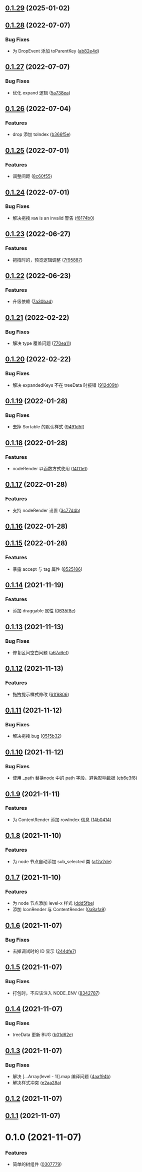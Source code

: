 ## [0.1.29](https://github.com/limaofeng/asany-tree/compare/v0.1.28...v0.1.29) (2025-01-02)



## [0.1.28](https://github.com/limaofeng/asany-tree/compare/v0.1.27...v0.1.28) (2022-07-07)


### Bug Fixes

* 为 DropEvent  添加 toParentKey ([ab82e4d](https://github.com/limaofeng/asany-tree/commit/ab82e4d548d6f282eaac3167eeea4ac8c47428ca))



## [0.1.27](https://github.com/limaofeng/asany-tree/compare/v0.1.26...v0.1.27) (2022-07-07)


### Bug Fixes

* 优化 expand 逻辑 ([5a738ea](https://github.com/limaofeng/asany-tree/commit/5a738eaaefa06858bcb48ff8c6e51677b7cdace5))



## [0.1.26](https://github.com/limaofeng/asany-tree/compare/v0.1.25...v0.1.26) (2022-07-04)


### Features

* drop 添加 toIndex ([b366f5e](https://github.com/limaofeng/asany-tree/commit/b366f5ebf40b39abb7281620a7e38ecca3b0cd83))



## [0.1.25](https://github.com/limaofeng/asany-tree/compare/v0.1.24...v0.1.25) (2022-07-01)


### Features

* 调整间距 ([8c60f55](https://github.com/limaofeng/asany-tree/commit/8c60f5564d230dd7960ca28929e74f03499e4c4a))



## [0.1.24](https://github.com/limaofeng/asany-tree/compare/v0.1.23...v0.1.24) (2022-07-01)


### Bug Fixes

* 解决拖拽 `NaN` is an invalid 警告 ([f8174b0](https://github.com/limaofeng/asany-tree/commit/f8174b0d46593556050dd6babdc0b39adf8c5678))



## [0.1.23](https://github.com/limaofeng/asany-tree/compare/v0.1.22...v0.1.23) (2022-06-27)


### Features

* 拖拽时的，预览逻辑调整 ([7f95887](https://github.com/limaofeng/asany-tree/commit/7f95887b26016f09506676f92629e0281c82f02e))



## [0.1.22](https://github.com/limaofeng/asany-tree/compare/v0.1.21...v0.1.22) (2022-06-23)


### Features

* 升级依赖 ([7a30bad](https://github.com/limaofeng/asany-tree/commit/7a30bad5174c0ca74dd6bc7bb80b869996e89380))



## [0.1.21](https://github.com/limaofeng/asany-tree/compare/v0.1.20...v0.1.21) (2022-02-22)


### Bug Fixes

* 解决 type 覆盖问题 ([770ea11](https://github.com/limaofeng/asany-tree/commit/770ea111053dabf9d3b250f5dc32f4c18644d164))



## [0.1.20](https://github.com/limaofeng/asany-tree/compare/v0.1.19...v0.1.20) (2022-02-22)


### Bug Fixes

* 解决 expandedKeys 不在 treeData 时报错 ([912d09b](https://github.com/limaofeng/asany-tree/commit/912d09b5e5f39435f8bd3ee87f5452d8f40a49fe))



## [0.1.19](https://github.com/limaofeng/asany-tree/compare/v0.1.18...v0.1.19) (2022-01-28)


### Bug Fixes

* 去掉 Sortable 的默认样式 ([9491d5f](https://github.com/limaofeng/asany-tree/commit/9491d5f1476d98fc0e0d6c8f316faf7b56ef320d))



## [0.1.18](https://github.com/limaofeng/asany-tree/compare/v0.1.17...v0.1.18) (2022-01-28)


### Features

* nodeRender 以函数方式使用 ([f4f11e1](https://github.com/limaofeng/asany-tree/commit/f4f11e1f042c7dfdf6c712a608462df5cdb99bf2))



## [0.1.17](https://github.com/limaofeng/asany-tree/compare/v0.1.16...v0.1.17) (2022-01-28)


### Features

*  支持 nodeRender 设置 ([3c77d4b](https://github.com/limaofeng/asany-tree/commit/3c77d4b0abf78314794d8d16b90a2176d78cfe7a))



## [0.1.16](https://github.com/limaofeng/asany-tree/compare/v0.1.15...v0.1.16) (2022-01-28)



## [0.1.15](https://github.com/limaofeng/asany-tree/compare/v0.1.14...v0.1.15) (2022-01-28)


### Features

* 暴露 accept 与 tag 属性 ([8525186](https://github.com/limaofeng/asany-tree/commit/8525186483803823cb9069f6c6a7218b39dc106e))



## [0.1.14](https://github.com/limaofeng/asany-tree/compare/v0.1.13...v0.1.14) (2021-11-19)


### Features

* 添加  draggable 属性 ([0635f8e](https://github.com/limaofeng/asany-tree/commit/0635f8e92c99b38172f64ea008d2c88c1322b455))



## [0.1.13](https://github.com/limaofeng/asany-tree/compare/v0.1.12...v0.1.13) (2021-11-13)


### Bug Fixes

* 修复区间空白问题 ([a67a6ef](https://github.com/limaofeng/asany-tree/commit/a67a6efca2d49880f5aeb7472aae5eade61ff211))



## [0.1.12](https://github.com/limaofeng/asany-tree/compare/v0.1.11...v0.1.12) (2021-11-13)


### Features

* 拖拽提示样式修改 ([61f9806](https://github.com/limaofeng/asany-tree/commit/61f980645bbc126118ffa78447da8658511cc7bb))



## [0.1.11](https://github.com/limaofeng/asany-tree/compare/v0.1.10...v0.1.11) (2021-11-12)


### Bug Fixes

* 解决拖拽 bug ([0515b32](https://github.com/limaofeng/asany-tree/commit/0515b32d9277f06199f1771d20e042087ef00518))



## [0.1.10](https://github.com/limaofeng/asany-tree/compare/v0.1.9...v0.1.10) (2021-11-12)


### Bug Fixes

* 使用 _path 替换node 中的 path 字段，避免影响数据 ([eb6e3f8](https://github.com/limaofeng/asany-tree/commit/eb6e3f89ba4d0de482ba2ac46fa2a453ac39a710))



## [0.1.9](https://github.com/limaofeng/asany-tree/compare/v0.1.8...v0.1.9) (2021-11-11)


### Features

*  为 ContentRender 添加 rowIndex 信息 ([14b0414](https://github.com/limaofeng/asany-tree/commit/14b0414c78f89d981e0c2831f37344e0adf29cdb))



## [0.1.8](https://github.com/limaofeng/asany-tree/compare/v0.1.7...v0.1.8) (2021-11-10)


### Features

* 为 node 节点自动添加 sub_selected 类 ([af2a2de](https://github.com/limaofeng/asany-tree/commit/af2a2deb97811f6c489209a628d152498106e0a4))



## [0.1.7](https://github.com/limaofeng/asany-tree/compare/v0.1.6...v0.1.7) (2021-11-10)


### Features

* 为 node 节点添加 level-x 样式 ([ddd5fbe](https://github.com/limaofeng/asany-tree/commit/ddd5fbef48c1c8e5d50ae219259796e79e88078a))
* 添加 IconRender 与 ContentRender ([0a8afa9](https://github.com/limaofeng/asany-tree/commit/0a8afa9cd0cb53f896a463b832278c716b049a95))



## [0.1.6](https://github.com/limaofeng/asany-tree/compare/v0.1.5...v0.1.6) (2021-11-07)


### Bug Fixes

* 去掉调试时的 ID 显示 ([244dfe7](https://github.com/limaofeng/asany-tree/commit/244dfe774cea70331108c5029d9d56111e95e3cf))



## [0.1.5](https://github.com/limaofeng/asany-tree/compare/v0.1.4...v0.1.5) (2021-11-07)


### Bug Fixes

*  打包时，不应该注入 NODE_ENV ([8342787](https://github.com/limaofeng/asany-tree/commit/8342787ba62bd414a0ca7c116a51dd4d1e5e668f))



## [0.1.4](https://github.com/limaofeng/asany-tree/compare/v0.1.3...v0.1.4) (2021-11-07)


### Bug Fixes

* treeData 更新 BUG ([b01d62e](https://github.com/limaofeng/asany-tree/commit/b01d62e1cf05cbdf1f56386daed9abb04b760284))



## [0.1.3](https://github.com/limaofeng/asany-tree/compare/v0.1.2...v0.1.3) (2021-11-07)


### Bug Fixes

* 解决  [...Array(level - 1)].map 编译问题 ([4aaf94b](https://github.com/limaofeng/asany-tree/commit/4aaf94b3b9b68c886fc03a50338e027fbb8e8cd5))
* 解决样式冲突 ([e2aa28a](https://github.com/limaofeng/asany-tree/commit/e2aa28a5e855b8307bd1a7d4c94571e1d8db3248))



## [0.1.2](https://github.com/limaofeng/asany-tree/compare/v0.1.1...v0.1.2) (2021-11-07)



## [0.1.1](https://github.com/limaofeng/asany-tree/compare/v0.1.0...v0.1.1) (2021-11-07)



# 0.1.0 (2021-11-07)


### Features

* 简单的树组件 ([0307779](https://github.com/limaofeng/asany-tree/commit/0307779eea6268691c2a4e1c6bb2086701937d81))



